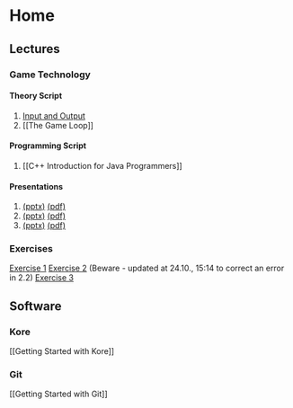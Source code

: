 # Home
## Lectures
### Game Technology
#### Theory Script
1. [Input and Output](inputoutput)
2. [[The Game Loop]]

#### Programming Script
1. [[C++ Introduction for Java Programmers]]

#### Presentations
1. [(pptx)](http://ktxsoftware.com/gametech1.pptx) [(pdf)](http://ktxsoftware.com/gametech1.pdf)
2. [(pptx)](http://ktxsoftware.com/gametech2.pptx) [(pdf)](http://ktxsoftware.com/gametech2.pdf)
3. [(pptx)](http://ktxsoftware.com/gametech3.pptx) [(pdf)](http://ktxsoftware.com/gametech3.pdf)

### Exercises
[Exercise 1](http://ktxsoftware.com/gametech-ex1.pdf)
[Exercise 2](http://ktxsoftware.com/gametech-ex2.pdf) (Beware - updated at 24.10., 15:14 to correct an error in 2.2)
[Exercise 3](http://ktxsoftware.com/gametech-ex3.pdf)

## Software
### Kore
[[Getting Started with Kore]]

### Git
[[Getting Started with Git]]